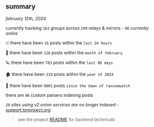 
## summary
_february 12th, 2024_

currently tracking `163` groups across `299` relays & mirrors - _`96` currently online_

⏲ there have been `16` posts within the `last 24 hours`

🦈 there have been `126` posts within the `month of february`

🪐 there have been `783` posts within the `last 90 days`

🏚 there have been `319` posts within the `year of 2024`

🦕 there have been `9601` posts `since the dawn of ransomwatch`

there are `96` custom parsers indexing posts

_`20` sites using v2 onion services are no longer indexed - [support.torproject.org](https://support.torproject.org/onionservices/v2-deprecation/)_

> see the project [README](https://github.com/joshhighet/ransomwatch#ransomwatch--) for backend technicals
